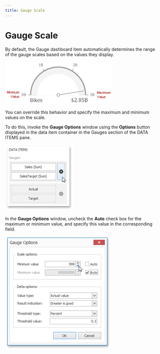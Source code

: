 ```yaml
---
title: Gauge Scale
---
```

# Gauge Scale
By default, the Gauge dashboard item automatically determines the range of the gauge scales based on the values they display.

![Gauges_MinimumMaximumValues](../../../../images/img18659.png)

You can override this behavior and specify the maximum and minimum values on the scale.

To do this, invoke the **Gauge Options** window using the **Options** button displayed in the data item container in the Gauges section of the DATA ITEMS pane.

![Gauges_DeltaOptions_OptionsButton](../../../../images/img19991.png)

In the **Gauge Options** window, uncheck the **Auto** check box for the maximum or minimum value, and specify this value in the corresponding field.

![Gauges_Scale_OptionsWindow](../../../../images/img20099.png)